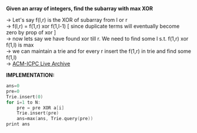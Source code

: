 **Given an array of integers, find the subarray with max XOR**

-> Let's say f(l,r) is the XOR of subarray from l or r\
-> f(l,r) = f(1,r) xor f(1,l-1) [ since duplicate terms will eventually become zero by prop of xor ]\
-> now lets say we have found xor till r. We need to find some l s.t. f(1,r) xor f(1,l) is max\
-> we can maintain a trie and for every r insert the f(1,r) in trie and find some f(1,l)\
-> [ACM-ICPC Live Archive](https://icpcarchive.ecs.baylor.edu/index.php?option=com_onlinejudge&Itemid=8&category=345&page=show_problem&problem=2683)


**IMPLEMENTATION:**

```cpp
ans=0 
pre=0 
Trie.insert(0) 
for i=1 to N: 
    pre = pre XOR a[i] 
    Trie.insert(pre) 
    ans=max(ans, Trie.query(pre)) 
print ans 
```


